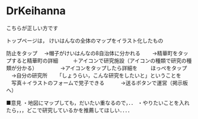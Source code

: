 # DrKeihanna
こちらが正しい方です

トップページは，
けいはんなの全体のマップをイラスト化したもの

防止をタップ
　→帽子がけいはんなの8自治体に分かれる
 　　→精華町をタップすると精華町の詳細
   　　＋アイコンで研究施設（アイコンの種類で研究の種類が分かる）
     　　　→アイコンをタップしたら詳細を
        
ほっぺをタップ
　→自分の研究所
 　　「しょうらい，こんな研究をしたいと」ということを
   　写真＋イラストのフォームで党子できる
    　　→送るボタンで運営（掲示板へ）

■意見
・地図にマップしても，だいたい重なるので，．．
・やりたいことを入れたら，，，どこで研究しているかを推薦してほしい．．．．


